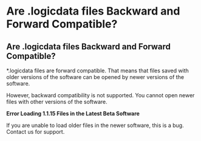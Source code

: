 # Are .logicdata files Backward and Forward Compatible?

## Are .logicdata files Backward and Forward Compatible?

\*.logicdata files are forward compatible. That means that files saved with older versions of the software can be opened by newer versions of the software.

However, backward compatibility is not supported. You cannot open newer files with other versions of the software.

**Error Loading 1.1.15 Files in the Latest Beta Software**

If you are unable to load older files in the newer software, this is a bug. Contact us for support.

